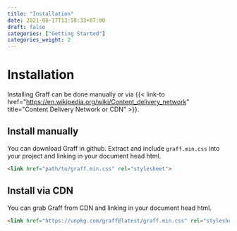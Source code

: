 ```yaml
---
title: "Installation"
date: 2021-06-17T13:58:33+07:00
draft: false
categories: ["Getting Started"]
categories_weight: 2
---
```


# Installation

Installing Graff can be done manually or via {{< link-to  href="https://en.wikipedia.org/wiki/Content_delivery_network" title="Content Delivery Network or CDN" >}}.

## Install manually

You can download Graff in github. Extract and include ```graff.min.css``` into your project and linking in your document head html.

``` html
<link href="path/to/graff.min.css" rel="stylesheet">
```

## Install via CDN

You can grab Graff from CDN and linking in your document head html.

``` html
<link href="https://unpkg.com/graff@latest/graff.min.css" rel="stylesheet">
```
